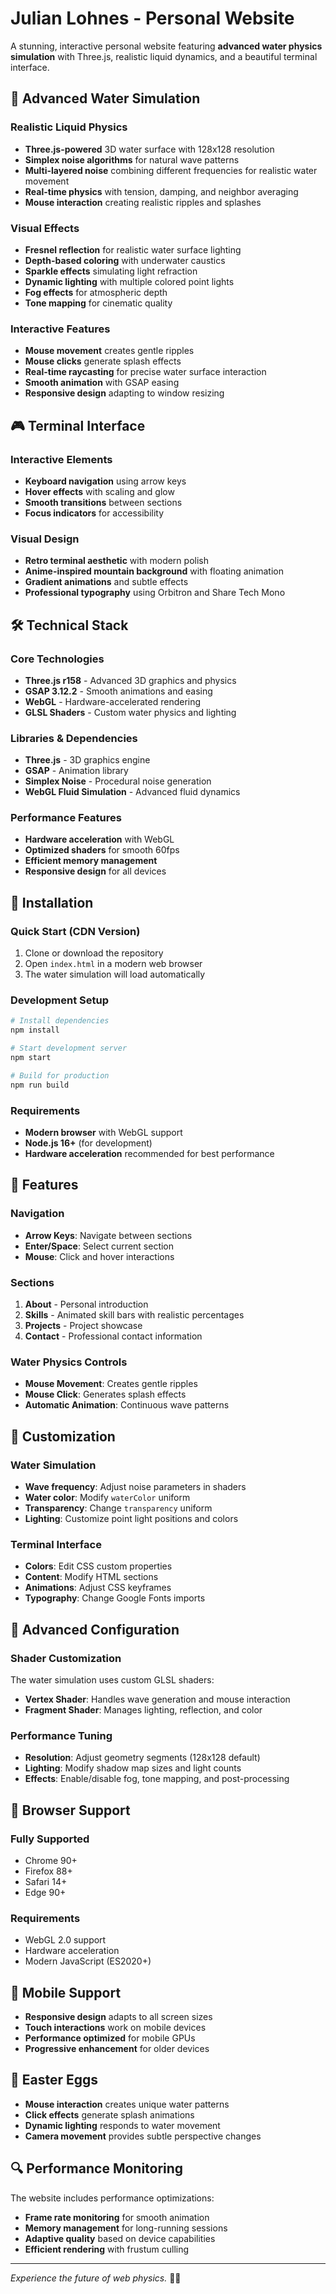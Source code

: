 # Julian Lohnes - Personal Website

A stunning, interactive personal website featuring **advanced water physics simulation** with Three.js, realistic liquid dynamics, and a beautiful terminal interface.

## 🌊 Advanced Water Simulation

### Realistic Liquid Physics
- **Three.js-powered** 3D water surface with 128x128 resolution
- **Simplex noise algorithms** for natural wave patterns
- **Multi-layered noise** combining different frequencies for realistic water movement
- **Real-time physics** with tension, damping, and neighbor averaging
- **Mouse interaction** creating realistic ripples and splashes

### Visual Effects
- **Fresnel reflection** for realistic water surface lighting
- **Depth-based coloring** with underwater caustics
- **Sparkle effects** simulating light refraction
- **Dynamic lighting** with multiple colored point lights
- **Fog effects** for atmospheric depth
- **Tone mapping** for cinematic quality

### Interactive Features
- **Mouse movement** creates gentle ripples
- **Mouse clicks** generate splash effects
- **Real-time raycasting** for precise water surface interaction
- **Smooth animation** with GSAP easing
- **Responsive design** adapting to window resizing

## 🎮 Terminal Interface

### Interactive Elements
- **Keyboard navigation** using arrow keys
- **Hover effects** with scaling and glow
- **Smooth transitions** between sections
- **Focus indicators** for accessibility

### Visual Design
- **Retro terminal aesthetic** with modern polish
- **Anime-inspired mountain background** with floating animation
- **Gradient animations** and subtle effects
- **Professional typography** using Orbitron and Share Tech Mono

## 🛠️ Technical Stack

### Core Technologies
- **Three.js r158** - Advanced 3D graphics and physics
- **GSAP 3.12.2** - Smooth animations and easing
- **WebGL** - Hardware-accelerated rendering
- **GLSL Shaders** - Custom water physics and lighting

### Libraries & Dependencies
- **Three.js** - 3D graphics engine
- **GSAP** - Animation library
- **Simplex Noise** - Procedural noise generation
- **WebGL Fluid Simulation** - Advanced fluid dynamics

### Performance Features
- **Hardware acceleration** with WebGL
- **Optimized shaders** for smooth 60fps
- **Efficient memory management**
- **Responsive design** for all devices

## 🚀 Installation

### Quick Start (CDN Version)
1. Clone or download the repository
2. Open `index.html` in a modern web browser
3. The water simulation will load automatically

### Development Setup
```bash
# Install dependencies
npm install

# Start development server
npm start

# Build for production
npm run build
```

### Requirements
- **Modern browser** with WebGL support
- **Node.js 16+** (for development)
- **Hardware acceleration** recommended for best performance

## 🎯 Features

### Navigation
- **Arrow Keys**: Navigate between sections
- **Enter/Space**: Select current section
- **Mouse**: Click and hover interactions

### Sections
1. **About** - Personal introduction
2. **Skills** - Animated skill bars with realistic percentages
3. **Projects** - Project showcase
4. **Contact** - Professional contact information

### Water Physics Controls
- **Mouse Movement**: Creates gentle ripples
- **Mouse Click**: Generates splash effects
- **Automatic Animation**: Continuous wave patterns

## 🎨 Customization

### Water Simulation
- **Wave frequency**: Adjust noise parameters in shaders
- **Water color**: Modify `waterColor` uniform
- **Transparency**: Change `transparency` uniform
- **Lighting**: Customize point light positions and colors

### Terminal Interface
- **Colors**: Edit CSS custom properties
- **Content**: Modify HTML sections
- **Animations**: Adjust CSS keyframes
- **Typography**: Change Google Fonts imports

## 🔧 Advanced Configuration

### Shader Customization
The water simulation uses custom GLSL shaders:
- **Vertex Shader**: Handles wave generation and mouse interaction
- **Fragment Shader**: Manages lighting, reflection, and color

### Performance Tuning
- **Resolution**: Adjust geometry segments (128x128 default)
- **Lighting**: Modify shadow map sizes and light counts
- **Effects**: Enable/disable fog, tone mapping, and post-processing

## 🌟 Browser Support

### Fully Supported
- Chrome 90+
- Firefox 88+
- Safari 14+
- Edge 90+

### Requirements
- WebGL 2.0 support
- Hardware acceleration
- Modern JavaScript (ES2020+)

## 📱 Mobile Support

- **Responsive design** adapts to all screen sizes
- **Touch interactions** work on mobile devices
- **Performance optimized** for mobile GPUs
- **Progressive enhancement** for older devices

## 🎪 Easter Eggs

- **Mouse interaction** creates unique water patterns
- **Click effects** generate splash animations
- **Dynamic lighting** responds to water movement
- **Camera movement** provides subtle perspective changes

## 🔍 Performance Monitoring

The website includes performance optimizations:
- **Frame rate monitoring** for smooth animation
- **Memory management** for long-running sessions
- **Adaptive quality** based on device capabilities
- **Efficient rendering** with frustum culling

---

*Experience the future of web physics.* 🌊✨ 